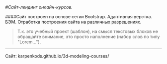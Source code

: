 #_Сайт-лендинг онлайн-курсов._	

####Сайт построен на основе сетки Bootstrap. Адаптивная верстка. БЭМ. Отработка построения сайта на различных разрешениях. 

>Т.к. это учебный проект (шаблон), на смысл текстовых блоков не обращайте внимание, это просто наполнение (набор слов по типу "Lorem...").

***
Сайт: karpenkods.github.io/3d-modeling-courses/

